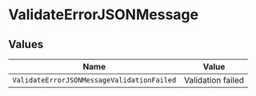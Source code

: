 # ValidateErrorJSONMessage


## Values

| Name                                       | Value                                      |
| ------------------------------------------ | ------------------------------------------ |
| `ValidateErrorJSONMessageValidationFailed` | Validation failed                          |
